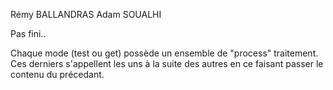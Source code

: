 Rémy BALLANDRAS
Adam SOUALHI

Pas fini..

Chaque mode (test ou get) possède un ensemble de "process" traitement.
Ces derniers s'appellent les uns à la suite des autres en ce faisant passer le contenu du précedant.